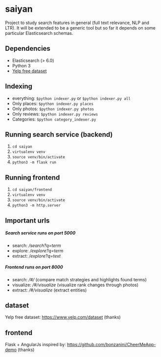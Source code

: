 # saiyan
Project to study search features in general (full text relevance, NLP and LTR).
It will be extended to be a generic tool but so far it depends on some particular
Elasticsearch schemas.

## Dependencies
* Elasticsearch (> 6.0)
* Python 3
* [Yelp free dataset](https://www.yelp.com/dataset)

## Indexing
* everything: ```$python indexer.py``` or ```$python indexer.py all```
* Only places: ```$python indexer.py places```
* Only photos: ```$python indexer.py photos```
* Only reviews: ```$python indexer.py reviews```
* Categories: ```$python category_indexer.py```

## Running search service (backend)
1. ```cd saiyan```
2. ```virtualenv venv```
3. ```source venv/bin/activate```
4. ```python3 -m flask run```

## Running frontend
1. ```cd saiyan/frontend```
2. ```virtualenv venv```
3. ```source venv/bin/activate```
4. ```python3 -m http.server```

## Important urls
##### Search service runs on port 5000
* search: */search?q=term*
* explore: */explore?q=term*
* extract: */explore?q=text*

##### Frontend runs on port 8000
* search: */#/*  (compare match strategies and highlights found terms)
* visualize: */#/visualize* (visualize rank changes through photos)
* extract: */#/visualize* (extract entities)

## dataset
Yelp free dataset: https://www.yelp.com/dataset (thanks)

## frontend
Flask + AngularJs inspired by: https://github.com/bonzanini/CheerMeApp-demo (thanks)
